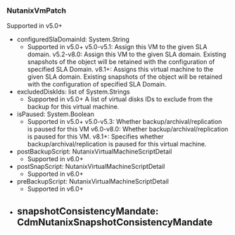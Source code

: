 ### NutanixVmPatch
Supported in v5.0+

- configuredSlaDomainId: System.String
  - Supported in v5.0+
  v5.0-v5.1: Assign this VM to the given SLA domain.
  v5.2-v8.0: Assign this VM to the given SLA domain. Existing snapshots of the object will be retained with the configuration of specified SLA Domain.
  v8.1+: Assigns this virtual machine to the given SLA domain. Existing snapshots of the object will be retained with the configuration of specified SLA Domain.
- excludedDiskIds: list of System.Strings
  - Supported in v5.0+
  A list of virtual disks IDs to exclude from the backup for this virtual machine.
- isPaused: System.Boolean
  - Supported in v5.0+
  v5.0-v5.3: Whether backup/archival/replication is paused for this VM
  v6.0-v8.0: Whether backup/archival/replication is paused for this VM.
  v8.1+: Specifies whether backup/archival/replication is paused for this virtual machine.
- postBackupScript: NutanixVirtualMachineScriptDetail
  - Supported in v6.0+
- postSnapScript: NutanixVirtualMachineScriptDetail
  - Supported in v6.0+
- preBackupScript: NutanixVirtualMachineScriptDetail
  - Supported in v6.0+
- snapshotConsistencyMandate: CdmNutanixSnapshotConsistencyMandate
  - 

